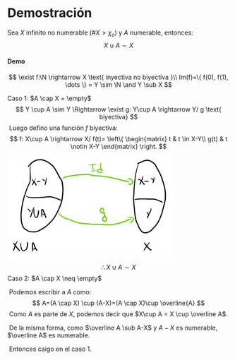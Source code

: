 # Demostración

Sea $X$ infinito no numerable ($\#X \gt \chi_o$) y $A$ numerable, entonces:
$$
X\cup A \sim X
$$

#### Demo

$$
\exist f:\N \rightarrow X \text{ inyectiva no biyectiva }\\
Im(f)=\{ f(0), f(1), \dots \} = Y \sim \N \and Y \sub X
$$


Caso 1: $A \cap X = \empty$
$$
Y \cup A \sim Y \Rightarrow \exist g: Y\cup A \rightarrow Y/ g \text{  biyectiva}
$$
​	Luego defino una función $f$ biyectiva:
$$
f: X\cup A \rightarrow X/ f(t)=
\left\{
	\begin{matrix}
		t & t \in X-Y\\
		g(t) & t \notin X-Y
	\end{matrix}
\right.
$$
![img](Resources/clip_image001.png)
$$
\therefore X\cup A \sim X
$$
Caso 2: $A \cap X \neq \empty$

​	Podemos escribir a $A$ como:
$$
A=(A \cap X) \cup (A-X)=(A \cap X)\cup \overline{A}
$$
​	Como $A$ es parte de $X$, podemos decir que $X\cup A = X \cup \overline A$.

​	De la misma forma, como $\overline A \sub A-X$ y $A-X$ es numerable, $\overline A$ es numerable.

​	Entonces caigo en el caso 1.

